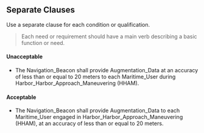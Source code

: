 ## Separate Clauses

Use a separate clause for each condition or qualification.

> Each need or requirement should have a main verb describing a basic function or need.

#### Unacceptable

- The Navigation_Beacon shall provide Augmentation_Data at an accuracy of less than or equal to 20 meters to each
Maritime_User during Harbor_Harbor_Approach_Maneuvering (HHAM).

#### Acceptable

- The Navigation_Beacon shall provide Augmentation_Data to each Maritime_User engaged in Harbor_Harbor_Approach_Maneuvering
(HHAM), at an accuracy of less than or equal to 20 meters.